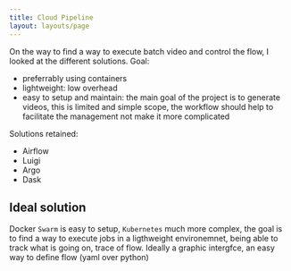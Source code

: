 ```yaml
---
title: Cloud Pipeline
layout: layouts/page
---
```



On the way to find a way to execute batch video and control the flow, I looked at the different solutions. Goal:
- preferrably using containers
- lightweight: low overhead
- easy to setup and maintain: the main goal of the project is to generate videos, this is limited and simple scope, the workflow should help to facilitate the management not make it more complicated

Solutions retained:

- Airflow
- Luigi
- Argo
- Dask

## Ideal solution

Docker `Swarm` is easy to setup, `Kubernetes` much more complex, the goal is to find a way to execute jobs in a ligthweight environemnet, being able to track what is going on, trace of flow. Ideally a graphic intergfce, an easy way to define flow (yaml over python)